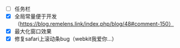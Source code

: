 - [ ] 任务栏
- [X] 全局常量便于开发（https://blog.remelens.link/index.php/blog/48#comment-150）
- [x] 最大化窗口效果
- [x] 修复safari上滚动条bug（webkit我爱你…）
